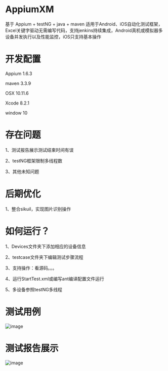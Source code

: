 # AppiumXM
基于 Appium + testNG + java + maven 适用于Android、iOS自动化测试框架，Excel关键字驱动无需编写代码，支持jenkins持续集成，Android真机或模拟器多设备并发执行以及性能监控，iOS只支持基本操作
# 开发配置
Appium  1.6.3<p>
maven   3.3.9<p>
OSX  10.11.6<p>
Xcode  8.2.1<p>
window 10
# 存在问题
1、测试报告展示测试结束时间有误<p>
2、testNG框架限制多线程数<p>
3、其他未知问题
# 后期优化
1、整合sikuil，实现图片识别操作
# 如何运行？
1、Devices文件夹下添加相应的设备信息<p>
2、testcase文件夹下编辑测试步骤流程<p>
3、支持操作：看源码。。。<p>
4、运行StartTest.xml或编写ant编译配置文件运行<p>
5、多设备参照testNG多线程
# 测试用例
![image](https://github.com/xiaoMGitHub/AppiumXM/blob/master/test-output/testcaseDemo.png)
# 测试报告展示
![image](https://github.com/xiaoMGitHub/AppiumXM/blob/master/test-output/test.png)
